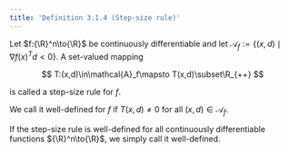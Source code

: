 ```yaml
---
title: 'Definition 3.1.4 (Step-size rule)'
---
```


Let $f:{\R}^n\to{\R}$ be continuously differentiable and
let $\mathcal{A}_f:=\{(x,d)\mid\nabla f(x)^Td<0\}$. A set-valued
mapping

$$
T:(x,d)\in\mathcal{A}_f\mapsto T(x,d)\subset\R_{++}
$$

is called a step-size rule for $f$.

We call it well-defined for $f$ if $T(x,d)\neq0$ for all
$(x,d)\in\mathcal{A}_f$.

If the step-size rule is well-defined for all continuously
differentiable functions ${\R}^n\to{\R}$, we simply call
it well-defined.
